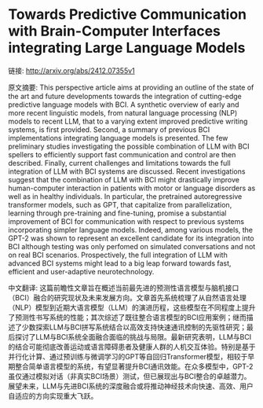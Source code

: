 # Towards Predictive Communication with Brain-Computer Interfaces integrating Large Language Models

链接: http://arxiv.org/abs/2412.07355v1

原文摘要:
This perspective article aims at providing an outline of the state of the art
and future developments towards the integration of cutting-edge predictive
language models with BCI. A synthetic overview of early and more recent
linguistic models, from natural language processing (NLP) models to recent LLM,
that to a varying extent improved predictive writing systems, is first
provided. Second, a summary of previous BCI implementations integrating
language models is presented. The few preliminary studies investigating the
possible combination of LLM with BCI spellers to efficiently support fast
communication and control are then described. Finally, current challenges and
limitations towards the full integration of LLM with BCI systems are discussed.
Recent investigations suggest that the combination of LLM with BCI might
drastically improve human-computer interaction in patients with motor or
language disorders as well as in healthy individuals. In particular, the
pretrained autoregressive transformer models, such as GPT, that capitalize from
parallelization, learning through pre-training and fine-tuning, promise a
substantial improvement of BCI for communication with respect to previous
systems incorporating simpler language models. Indeed, among various models,
the GPT-2 was shown to represent an excellent candidate for its integration
into BCI although testing was only perfomed on simulated conversations and not
on real BCI scenarios. Prospectively, the full integration of LLM with advanced
BCI systems might lead to a big leap forward towards fast, efficient and
user-adaptive neurotechnology.

中文翻译:
这篇前瞻性文章旨在概述当前最先进的预测性语言模型与脑机接口（BCI）融合的研究现状及未来发展方向。文章首先系统梳理了从自然语言处理（NLP）模型到近期大语言模型（LLM）的演进历程，这些模型在不同程度上提升了预测性书写系统的性能；其次综述了既往整合语言模型的BCI应用案例；继而描述了少数探索LLM与BCI拼写系统结合以高效支持快速通讯控制的先驱性研究；最后探讨了LLM与BCI系统全面融合面临的挑战与局限。最新研究表明，LLM与BCI的结合可能彻底改善运动或语言障碍患者及健康人群的人机交互体验。特别是基于并行化计算、通过预训练与微调学习的GPT等自回归Transformer模型，相较于早期整合简单语言模型的系统，有望显著提升BCI通讯效能。在众多模型中，GPT-2虽仅通过模拟对话（非真实BCI场景）测试，但已展现出与BCI整合的卓越潜力。展望未来，LLM与先进BCI系统的深度融合或将推动神经技术向快速、高效、用户自适应的方向实现重大飞跃。
